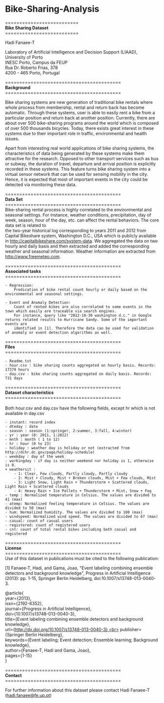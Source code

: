 # Bike-Sharing-Analysis
==========================<br>
**Bike Sharing Dataset**<br>
==========================<br>

Hadi Fanaee-T<br>

Laboratory of Artificial Intelligence and Decision Support (LIAAD), University of Porto<br>
INESC Porto, Campus da FEUP<br>
Rua Dr. Roberto Frias, 378<br>
4200 - 465 Porto, Portugal<br>


=========================================<br>
**Background**<br>
=========================================<br>

Bike sharing systems are new generation of traditional bike rentals where whole process from membership, rental and return 
back has become automatic. Through these systems, user is able to easily rent a bike from a particular position and return 
back at another position. Currently, there are about over 500 bike-sharing programs around the world which is composed of 
over 500 thousands bicycles. Today, there exists great interest in these systems due to their important role in traffic, 
environmental and health issues. 

Apart from interesting real world applications of bike sharing systems, the characteristics of data being generated by
these systems make them attractive for the research. Opposed to other transport services such as bus or subway, the duration
of travel, departure and arrival position is explicitly recorded in these systems. This feature turns bike sharing system into
a virtual sensor network that can be used for sensing mobility in the city. Hence, it is expected that most of important
events in the city could be detected via monitoring these data.

=========================================<br>
**Data Set**<br>
=========================================<br>
Bike-sharing rental process is highly correlated to the environmental and seasonal settings. For instance, weather conditions,
precipitation, day of week, season, hour of the day, etc. can affect the rental behaviors. The core data set is related to  
the two-year historical log corresponding to years 2011 and 2012 from Capital Bikeshare system, Washington D.C., USA which is 
publicly available in http://capitalbikeshare.com/system-data. We aggregated the data on two hourly and daily basis and then 
extracted and added the corresponding weather and seasonal information. Weather information are extracted from http://www.freemeteo.com. 

=========================================<br>
**Associated tasks**<br>
=========================================<br>

	- Regression:
		Predication of bike rental count hourly or daily based on the environmental and seasonal settings.
	
	- Event and Anomaly Detection:
		Count of rented bikes are also correlated to some events in the town which easily are traceable via search engines.
		For instance, query like "2012-10-30 washington d.c." in Google returns related results to Hurricane Sandy. Some of the important events are 
		identified in [1]. Therefore the data can be used for validation of anomaly or event detection algorithms as well.


=========================================<br>
**Files**<br>
=========================================<br>

	- Readme.txt
	- hour.csv : bike sharing counts aggregated on hourly basis. Records: 17379 hours
	- day.csv - bike sharing counts aggregated on daily basis. Records: 731 days

	
=========================================<br>
**Dataset characteristics**<br>
=========================================<br>	
Both hour.csv and day.csv have the following fields, except hr which is not available in day.csv<br>
	
	- instant: record index
	- dteday : date
	- season : season (1:springer, 2:summer, 3:fall, 4:winter)
	- yr : year (0: 2011, 1:2012)
	- mnth : month ( 1 to 12)
	- hr : hour (0 to 23)
	- holiday : weather day is holiday or not (extracted from http://dchr.dc.gov/page/holiday-schedule)
	- weekday : day of the week
	- workingday : if day is neither weekend nor holiday is 1, otherwise is 0.
	+ weathersit : 
		- 1: Clear, Few clouds, Partly cloudy, Partly cloudy
		- 2: Mist + Cloudy, Mist + Broken clouds, Mist + Few clouds, Mist
		- 3: Light Snow, Light Rain + Thunderstorm + Scattered clouds, Light Rain + Scattered clouds
		- 4: Heavy Rain + Ice Pallets + Thunderstorm + Mist, Snow + Fog
	- temp : Normalized temperature in Celsius. The values are divided to 41 (max)
	- atemp: Normalized feeling temperature in Celsius. The values are divided to 50 (max)
	- hum: Normalized humidity. The values are divided to 100 (max)
	- windspeed: Normalized wind speed. The values are divided to 67 (max)
	- casual: count of casual users
	- registered: count of registered users
	- cnt: count of total rental bikes including both casual and registered
	
=========================================<br>
**License**<br>
=========================================<br>
Use of this dataset in publications must be cited to the following publication:<br>

[1] Fanaee-T, Hadi, and Gama, Joao, "Event labeling combining ensemble detectors and background knowledge", Progress in Artificial Intelligence (2013): pp. 1-15, Springer Berlin Heidelberg, doi:10.1007/s13748-013-0040-3.<br>

@article{<br>
	year={2013},<br>
	issn={2192-6352},<br>
	journal={Progress in Artificial Intelligence},<br>
	doi={10.1007/s13748-013-0040-3},<br>
	title={Event labeling combining ensemble detectors and background knowledge},<br>
	url={http://dx.doi.org/10.1007/s13748-013-0040-3},<br>
	publisher={Springer Berlin Heidelberg},<br>
	keywords={Event labeling; Event detection; Ensemble learning; Background knowledge},<br>
	author={Fanaee-T, Hadi and Gama, Joao},<br>
	pages={1-15}<br>
}<br>

=========================================<br>
**Contact**<br>
=========================================<br>
	
For further information about this dataset please contact Hadi Fanaee-T (hadi.fanaee@fe.up.pt)<br>

